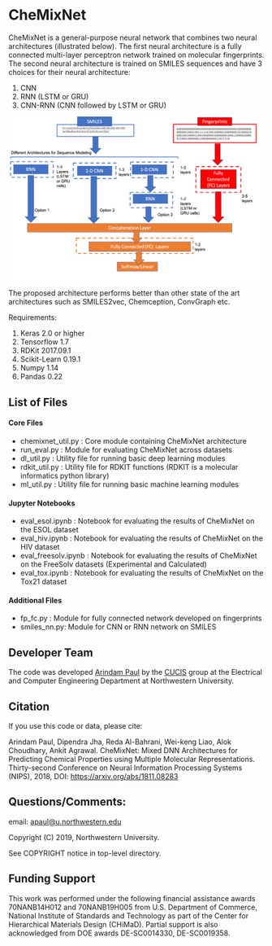 # CheMixNet
CheMixNet is a general-purpose neural network that combines two neural architectures (illustrated below). 
The first neural architecture is a fully connected multi-layer perceptron network trained on molecular fingerprints. 
The second neural architecture is trained on SMILES sequences and have 3 choices for their neural architecture: 
1. CNN
2. RNN (LSTM or GRU)
3. CNN-RNN (CNN followed by LSTM or GRU)

<p align="center">
  <img src="images/model.png" width="600">
</p>

The proposed architecture performs better than other state of the art architectures such as SMILES2vec, Chemception, ConvGraph etc. 

Requirements: 
1. Keras 2.0 or higher
2. Tensorflow 1.7 
3. RDKit 2017.09.1
4. Scikit-Learn 0.19.1
5. Numpy 1.14
6. Pandas 0.22

## List of Files

#### Core Files
* chemixnet_util.py : Core module containing CheMixNet architecture 
* run_eval.py : Module for evaluating CheMixNet across datasets 
* dl_util.py : Utility file for running basic deep learning modules
* rdkit_util.py : Utility file for RDKIT functions (RDKIT is a molecular informatics python library)
* ml_util.py : Utility file for running basic machine learning modules

#### Jupyter Notebooks

* eval_esol.ipynb : Notebook for evaluating the results of CheMixNet on the ESOL dataset 
* eval_hiv.ipynb : Notebook for evaluating the results of CheMixNet on the HIV dataset 
* eval_freesolv.ipynb : Notebook for evaluating the results of CheMixNet on the FreeSolv datasets (Experimental and Calculated)
* eval_tox.ipynb : Notebook for evaluating the results of CheMixNet on the Tox21 dataset 

#### Additional Files
* fp_fc.py : Module for fully connected network developed on fingerprints
* smiles_nn.py: Module for CNN or RNN network on SMILES

## Developer Team

The code was developed <a href="http://www.arindampaul.me/">Arindam Paul</a> by the <a href="http://cucis.ece.northwestern.edu/">CUCIS</a> group at the Electrical and Computer Engineering Department at Northwestern University. 


## Citation
If you use this code or data, please cite:

Arindam Paul, Dipendra Jha, Reda Al-Bahrani, Wei-keng Liao, Alok Choudhary, Ankit Agrawal. CheMixNet: Mixed DNN Architectures for Predicting Chemical Properties using Multiple Molecular Representations. Thirty-second Conference on Neural Information Processing Systems (NIPS), 2018, DOI:  https://arxiv.org/abs/1811.08283


## Questions/Comments:

email: apaul@u.northwestern.edu

Copyright (C) 2019, Northwestern University.

See COPYRIGHT notice in top-level directory.

## Funding Support

This work was performed under the following financial assistance awards 70NANB14H012 and 70NANB19H005 from U.S. Department of Commerce, National Institute of Standards and Technology as part of the Center for Hierarchical Materials Design (CHiMaD). Partial support is also acknowledged from DOE awards DE-SC0014330, DE-SC0019358.
